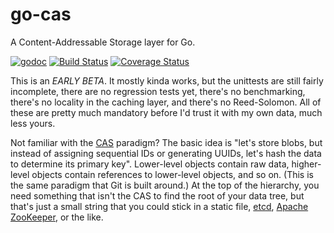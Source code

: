 # go-cas
A Content-Addressable Storage layer for Go.

[![godoc](https://chronos-tachyon.net/img/godoc-badge.svg)](https://godoc.org/github.com/cloud9-tools/go-cas)
[![Build Status](https://travis-ci.org/cloud9-tools/go-cas.svg)](https://travis-ci.org/cloud9-tools/go-cas)
[![Coverage Status](https://coveralls.io/repos/cloud9-tools/go-cas/badge.svg)](https://coveralls.io/r/cloud9-tools/go-cas)

This is an *EARLY BETA*.  It mostly kinda works, but the unittests are still
fairly incomplete, there are no regression tests yet, there's no benchmarking,
there's no locality in the caching layer, and there's no Reed-Solomon.  All of
these are pretty much mandatory before I'd trust it with my own data, much
less yours.

Not familiar with the [CAS][wiki] paradigm?  The basic idea is "let's store
blobs, but instead of assigning sequential IDs or generating UUIDs, let's hash
the data to determine its primary key".  Lower-level objects contain raw data,
higher-level objects contain references to lower-level objects, and so on.
(This is the same paradigm that Git is built around.)  At the top of the
hierarchy, you need something that isn't the CAS to find the root of your data
tree, but that's just a small string that you could stick in a static file,
[etcd][etcd], [Apache ZooKeeper][zoo], or the like.


[wiki]: http://en.wikipedia.org/wiki/Content-addressable_storage "Content-addressable storage"
[zoo]: https://zookeeper.apache.org/
[etcd]: https://github.com/coreos/etcd
